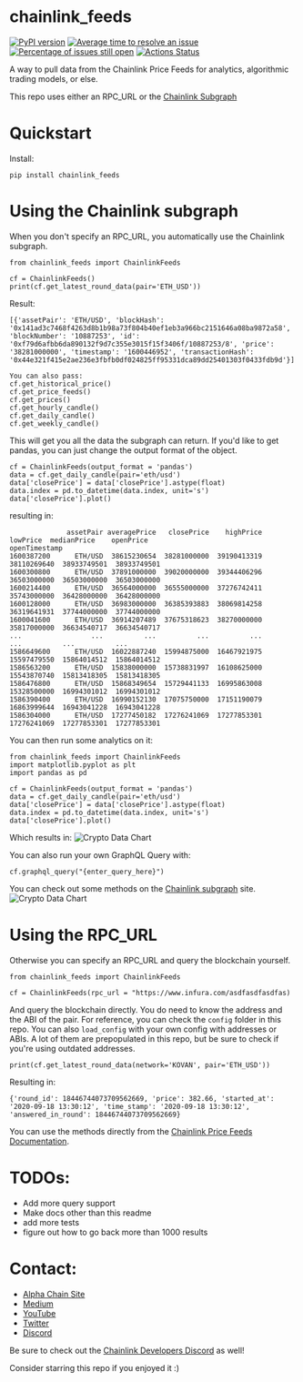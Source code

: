 # chainlink_feeds

[![PyPI version](https://badge.fury.io/py/chainlink-feeds.svg)](https://badge.fury.io/py/chainlink-feeds.svg)
[![Average time to resolve an issue](http://isitmaintained.com/badge/resolution/AlphaChainio/chainlink_feeds.svg)](http://isitmaintained.com/project/AlphaChainio/chainlink_feeds "Average time to resolve an issue")
[![Percentage of issues still open](http://isitmaintained.com/badge/open/AlphaChainio/chainlink_feeds.svg)](http://isitmaintained.com/project/AlphaChainio/chainlink_feeds "Percentage of issues still open")
[![Actions Status](https://github.com/AlphaChainio/chainlink_feeds/workflows/chainlink_feeds/badge.svg)](https://github.com/alphachainio/chainlink_feeds/actions?query=workflow%3Achainlink_feeds)

A way to pull data from the Chainlink Price Feeds for analytics, algorithmic trading models, or else.

This repo uses either an RPC_URL or the [Chainlink Subgraph](https://thegraph.com/explorer/subgraph/melonproject/chainlink)

# Quickstart

Install:

```
pip install chainlink_feeds
```

# Using the Chainlink subgraph

When you don't specify an RPC_URL, you automatically use the Chainlink subgraph.

```
from chainlink_feeds import ChainlinkFeeds

cf = ChainlinkFeeds()
print(cf.get_latest_round_data(pair='ETH_USD'))
```

Result:

```
[{'assetPair': 'ETH/USD', 'blockHash': '0x141ad3c7468f4263d8b1b98a73f804b40ef1eb3a966bc2151646a08ba9872a58', 'blockNumber': '10887253', 'id': '0xf79d6afbb6da890132f9d7c355e3015f15f3406f/10887253/8', 'price': '38281000000', 'timestamp': '1600446952', 'transactionHash': '0x44e321f415e2ae236e3fbfb0df024825ff95331dca89dd25401303f0433fdb9d'}]
```

```
You can also pass:
cf.get_historical_price()
cf.get_price_feeds()
cf.get_prices()
cf.get_hourly_candle()
cf.get_daily_candle()
cf.get_weekly_candle()
```

This will get you all the data the subgraph can return. If you'd like to get pandas, you can just change the output format of the object.

```
cf = ChainlinkFeeds(output_format = 'pandas')
data = cf.get_daily_candle(pair='eth/usd')
data['closePrice'] = data['closePrice'].astype(float)
data.index = pd.to_datetime(data.index, unit='s')
data['closePrice'].plot()
```

resulting in:

```
              assetPair averagePrice   closePrice    highPrice     lowPrice  medianPrice    openPrice
openTimestamp
1600387200      ETH/USD  38615230654  38281000000  39190413319  38110269640  38933749501  38933749501
1600300800      ETH/USD  37891000000  39020000000  39344406296  36503000000  36503000000  36503000000
1600214400      ETH/USD  36564000000  36555000000  37276742411  35743000000  36428000000  36428000000
1600128000      ETH/USD  36983000000  36385393883  38069814258  36319641931  37744000000  37744000000
1600041600      ETH/USD  36914207489  37675318623  38270000000  35817000000  36634540717  36634540717
...                 ...          ...          ...          ...          ...          ...          ...
1586649600      ETH/USD  16022887240  15994875000  16467921975  15597479550  15864014512  15864014512
1586563200      ETH/USD  15838000000  15738831997  16108625000  15543870740  15813418305  15813418305
1586476800      ETH/USD  15868349654  15729441133  16995863008  15328500000  16994301012  16994301012
1586390400      ETH/USD  16990152130  17075750000  17151190079  16863999644  16943041228  16943041228
1586304000      ETH/USD  17277450182  17276241069  17277853301  17276241069  17277853301  17277853301
```

You can then run some analytics on it:

```
from chainlink_feeds import ChainlinkFeeds
import matplotlib.pyplot as plt
import pandas as pd

cf = ChainlinkFeeds(output_format = 'pandas')
data = cf.get_daily_candle(pair='eth/usd')
data['closePrice'] = data['closePrice'].astype(float)
data.index = pd.to_datetime(data.index, unit='s')
data['closePrice'].plot()
```

Which results in:
![Crypto Data Chart](./images/chart.png)

You can also run your own GraphQL Query with:

```
cf.graphql_query("{enter_query_here}")
```

You can check out some methods on the [Chainlink subgraph](https://thegraph.com/explorer/subgraph/melonproject/chainlink) site.
![Crypto Data Chart](./images/chainlink_subgraph.png)

# Using the RPC_URL

Otherwise you can specify an RPC_URL and query the blockchain yourself.

```
from chainlink_feeds import ChainlinkFeeds

cf = ChainlinkFeeds(rpc_url = "https://www.infura.com/asdfasdfasdfas)
```

And query the blockchain directly. You do need to know the address and the ABI of the pair. For reference, you can check the `config` folder in this repo. You can also `load_config` with your own config with addresses or ABIs. A lot of them are prepopulated in this repo, but be sure to check if you're using outdated addresses.

```
print(cf.get_latest_round_data(network='KOVAN', pair='ETH_USD'))
```

Resulting in:

```
{'round_id': 18446744073709562669, 'price': 382.66, 'started_at': '2020-09-18 13:30:12', 'time_stamp': '2020-09-18 13:30:12', 'answered_in_round': 18446744073709562669}
```

You can use the methods directly from the [Chainlink Price Feeds Documentation](https://docs.chain.link/docs/using-chainlink-reference-contracts).

# TODOs:

- Add more query support
- Make docs other than this readme
- add more tests
- figure out how to go back more than 1000 results

# Contact:

- [Alpha Chain Site](https://alphachain.io)
- [Medium](https://medium.com/@patrick.collins_58673)
- [YouTube](https://www.youtube.com/channel/UCn-3f8tw_E1jZvhuHatROwA?feature=emb_ch_name_ex)
- [Twitter](https://twitter.com/AlphaChainio)
- [Discord](https://discord.gg/jj8wQ9b)

Be sure to check out the [Chainlink Developers Discord](https://discord.gg/2YHSAey) as well!

Consider starring this repo if you enjoyed it :)
